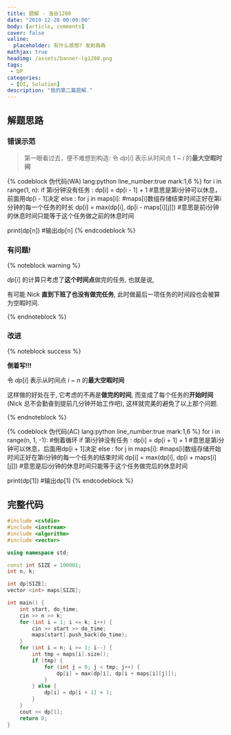 ```yaml
---
title: 题解 - 洛谷1280
date: "2019-12-20 00:00:00"
body: [article, comments]
cover: false
valine:
  placeholder: 有什么感想? 发射犇犇
mathjax: true
headimg: /assets/banner-lg1280.png
tags: 
 - DP
categories:
 - [OI, Solution]
description: "我的第二篇题解."
---
```


## 解题思路

### 错误示范

> 第一眼看过去，便不难想到构造:
> 令 $dp[i]$ 表示从时间点 $1$ ~ $i$ 的**最大空暇时间**

{% codeblock 伪代码(WA) lang:python line_number:true mark:1,6 %}
for i in range(1, n):
  if 第i分钟没有任务 :
      dp[i] = dp[i - 1] + 1 #意思是第i分钟可以休息，前面用dp[i - 1]决定
  else :
      for j in maps[i]: #maps[i]数组存储结束时间正好在第i分钟的每一个任务的时长
			dp[i] = max(dp[i], dp[i - maps[i][j]])
			#意思是前i分钟的休息时间只能等于这个任务做之前的休息时间

print(dp[n]) #输出dp[n]
{% endcodeblock %}

### 有问题!

{% noteblock warning %}

$dp[i]$ 的计算只考虑了**这个时间点**做完的任务, 也就是说,

有可能 Nick **直到下班了也没有做完任务**, 此时做最后一项任务的时间段也会被算为空暇时间.

{% endnoteblock %}

### 改进

{% noteblock success %}

**倒着写!!!**

令 $dp[i]$ 表示从时间点 $i$ ~ $n$ 的**最大空暇时间**

这样做的好处在于, 它考虑的不再是**做完的时间**, 而变成了每个任务的**开始时间**(Nick 总不会勤奋到提前几分钟开始工作吧), 这样就完美的避免了以上那个问题.

{% endnoteblock %}

{% codeblock 伪代码(AC) lang:python line_number:true mark:1,6 %}
for i in range(n, 1, -1): #倒着循环
  if 第i分钟没有任务 :
      dp[i] = dp[i + 1] + 1 #意思是第i分钟可以休息，后面用dp[i + 1]决定
  else :
      for j in maps[i]: #maps[i]数组存储开始时间正好在第i分钟的每一个任务的结束时间
			dp[i] = max(dp[i], dp[i + maps[i][j]])
			#意思是后i分钟的休息时间只能等于这个任务做完后的休息时间

print(dp[1]) #输出dp[1]
{% endcodeblock %}

## 完整代码

```cpp Code
#include <cstdio>
#include <iostream>
#include <algorithm>
#include <vector>

using namespace std;

const int SIZE = 100001;
int n, k;

int dp[SIZE];
vector <int> maps[SIZE];

int main() {
    int start, do_time;
    cin >> n >> k;
    for (int i = 1; i <= k; i++) {
        cin >> start >> do_time;
        maps[start].push_back(do_time);
    }
    for (int i = n; i >= 1; i--) {
        int tmp = maps[i].size();
        if (tmp) {
            for (int j = 0; j < tmp; j++) {
                dp[i] = max(dp[i], dp[i + maps[i][j]]);
            }
        } else {
            dp[i] = dp[i + 1] + 1;
        }
    }
    cout << dp[1];
    return 0;
}
```
